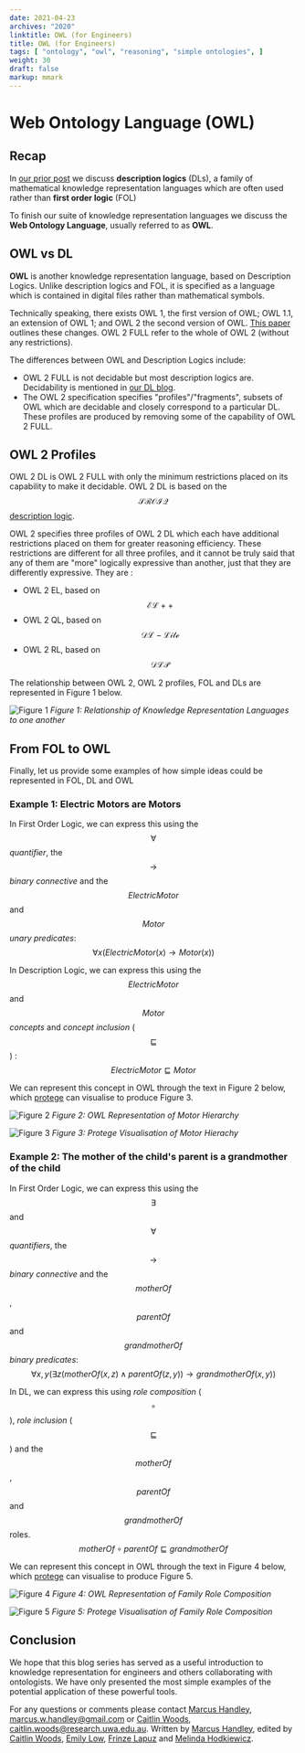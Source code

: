 ```yaml
---
date: 2021-04-23
archives: "2020"
linktitle: OWL (for Engineers)
title: OWL (for Engineers)
tags: [ "ontology", "owl", "reasoning", "simple ontologies", ] 
weight: 30
draft: false
markup: mmark
---
```




# Web Ontology Language (OWL)
## Recap
In [our prior post](/2021/dl) we discuss **description logics** (DLs), a family of mathematical knowledge representation languages which are often used rather than **first order logic** (FOL)

To finish our suite of knowledge representation languages we discuss the **Web Ontology Language**, usually referred to as **OWL**.

## OWL vs DL
**OWL** is another knowledge representation language, based on Description Logics. Unlike description logics and FOL, it is specified as a language which is contained in digital files rather than mathematical symbols.

Technically speaking, there exists OWL 1, the first version of OWL; OWL 1.1, an extension of OWL 1; and OWL 2 the second version of OWL. [This paper](https://www.cs.ox.ac.uk/people/boris.motik/pubs/ghmppss08next-steps.pdf) outlines these changes. OWL 2 FULL refer to the whole of OWL 2 (without any restrictions).
 
The differences between OWL  and Description Logics include:
 -  OWL 2 FULL is not decidable but most description logics are. Decidability is mentioned in [our DL blog](/2021/dl).
 - The OWL 2 specification specifies  "profiles"/"fragments", subsets of OWL which are decidable and closely correspond to a particular DL. These profiles are produced by removing some of the capability of OWL 2 FULL.
 

## OWL 2 Profiles
OWL 2 DL is OWL 2 FULL with only the minimum restrictions placed on its capability to make it decidable. OWL 2 DL is based on the $$\mathcal{SROIQ}$$ [description logic](/2021/dl).

OWL 2 specifies three profiles of OWL 2 DL which each have additional restrictions placed on them for greater reasoning efficiency. These restrictions are different for all three profiles, and it cannot be truly said that any of them are "more" logically expressive than another, just that they are differently expressive. They are :
 
 - OWL 2 EL, based on $$\mathcal{EL++}$$
 - OWL 2 QL, based on $$\mathcal{DL-Lite}$$
 - OWL 2 RL, based on $$\mathcal{DLP}$$

The relationship between OWL 2, OWL 2 profiles, FOL and DLs are represented in Figure 1 below. 

![Figure 1](/img/blog-images/owl/OWL-Figure1.svg)
*Figure 1:  Relationship of Knowledge Representation Languages to one another*

## From FOL to OWL
Finally, let us provide some examples of how simple ideas could be represented in FOL, DL and OWL

### Example 1: Electric Motors are Motors

In First Order Logic, we can express this using the $$\forall$$ *quantifier*, the $$\longrightarrow$$ *binary connective* and the $$ElectricMotor$$ and $$Motor$$ *unary predicates*:
$$\forall x (ElectricMotor(x) \longrightarrow Motor(x))$$
	
In Description Logic, we can express this using the $$ElectricMotor$$ and $$Motor$$ *concepts* and *concept inclusion* ($$\sqsubseteq$$) :
$$ElectricMotor \sqsubseteq Motor$$
	
We can represent this concept in OWL through the text in Figure 2 below, which [protege](https://protege.stanford.edu/) can visualise to produce Figure 3.

![Figure 2](/img/blog-images/owl/OWL-Figure2.PNG)
*Figure 2:  OWL Representation of Motor Hierarchy*

![Figure 3](/img/blog-images/owl/OWL-Figure3.PNG)
*Figure 3:  Protege Visualisation of Motor Hierachy*

### Example 2: The mother of the child's parent is a grandmother of the child

In First Order Logic, we can express this using the $$\exists$$ and $$\forall$$ *quantifiers*, the $$\longrightarrow$$ *binary connective* and the $$motherOf$$, $$parentOf$$ and $$grandmotherOf$$ *binary predicates*:
$$ \forall x, y (\exists z ( motherOf(x, z) \land parentOf(z, y)) \longrightarrow grandmotherOf(x, y))$$

In DL, we can express this using *role composition* ($$\circ$$), *role inclusion* ($$\sqsubseteq$$) and the $$motherOf$$, $$parentOf$$ and $$grandmotherOf$$ roles. 
$$ motherOf \circ parentOf \sqsubseteq grandmotherOf$$

We can represent this concept in OWL through the text in Figure 4 below, which [protege](https://protege.stanford.edu/) can visualise to produce Figure 5.

![Figure 4](/img/blog-images/owl/OWL-Figure4.PNG)
*Figure 4:  OWL Representation of Family Role Composition*

![Figure 5](/img/blog-images/owl/OWL-Figure5.PNG)
*Figure 5:  Protege Visualisation of Family Role Composition*

## Conclusion
We hope that this blog series has served as a useful introduction to knowledge representation for engineers and others collaborating with ontologists. We have only presented the most simple examples of the potential application of these powerful tools. 

For any questions or comments please contact [Marcus Handley](https://www.linkedin.com/in/marcus-handley-a2a6b1179/), marcus.w.handley@gmail.com or [Caitlin Woods](https://www.linkedin.com/in/caitlin-woods/), caitlin.woods@research.uwa.edu.au.  Written by [Marcus Handley](https://www.linkedin.com/in/marcus-handley-a2a6b1179/), edited by [Caitlin Woods](https://www.linkedin.com/in/caitlin-woods/), [Emily Low](https://www.linkedin.com/in/emily-low-1501/), [Frinze Lapuz](https://www.linkedin.com/in/frinze-erin-lapuz/) and  [Melinda Hodkiewicz](https://www.linkedin.com/in/melinda-hodkiewicz-b6bbba7/).

